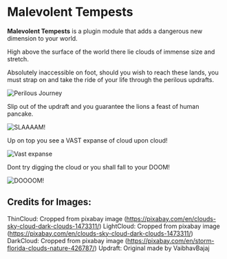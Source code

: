 # Malevolent Tempests

**Malevolent Tempests** is a plugin module that adds a dangerous new dimension to your world.

High above the surface of the world there lie clouds of immense size and stretch.

Absolutely inaccessible on foot, should you wish to reach these lands, you must strap on and take the ride of your life through the perilous updrafts.

![Perilous Journey](https://puu.sh/to2cw/e320b91eff.png)

Slip out of the updraft and you guarantee the lions a feast of human pancake.

![SLAAAAM!](https://puu.sh/to2eZ/74020c8534.png)

Up on top you see a VAST expanse of cloud upon cloud!

![Vast expanse](https://puu.sh/tp78H/c41b2c5051.png)

Dont try digging the cloud or you shall fall to your DOOM!

![DOOOOM!](https://puu.sh/to2nZ/6e70779553.png)


## Credits for Images:

ThinCloud: Cropped from pixabay image (https://pixabay.com/en/clouds-sky-cloud-dark-clouds-1473311/)
LightCloud: Cropped from pixabay image (https://pixabay.com/en/clouds-sky-cloud-dark-clouds-1473311/)
DarkCloud: Cropped from pixabay image (https://pixabay.com/en/storm-florida-clouds-nature-426787/)
Updraft: Original made by VaibhavBajaj
